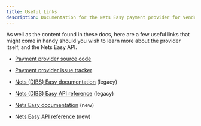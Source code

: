 ```yaml
---
title: Useful Links
description: Documentation for the Nets Easy payment provider for Vendr, the eCommerce solution for Umbraco v8+
---
```


As well as the content found in these docs, here are a few useful links that might come in handy should you wish to learn more about the provider itself, and the Nets Easy API.

* [Payment provider source code](https://github.com/vendrcontrib/vendr-payment-provider-nets)
* [Payment provider issue tracker](https://github.com/vendrcontrib/vendr-payment-provider-nets/issues)

* [Nets (DIBS) Easy documentation](https://tech.dibspayment.com/easy) (legacy)
* [Nets (DIBS) Easy API reference](https://tech.dibspayment.com/easy/api) (legacy)

* [Nets Easy documentation](https://developers.nets.eu/nets-easy/en-EU/docs/) (new)
* [Nets Easy API reference](https://developers.nets.eu/nets-easy/en-EU/api/) (new)